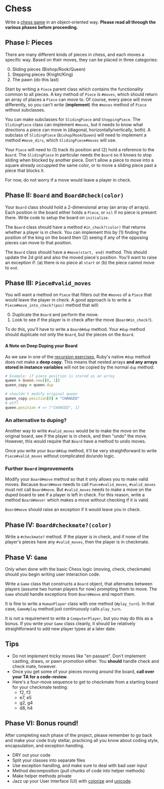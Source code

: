 # Chess

Write a [chess game][wiki-chess] in an object-oriented way. **Please
read all through the various phases before proceeding.**

## Phase I: Pieces

There are many different kinds of pieces in chess, and each moves a
specific way.  Based on their moves, they can be placed in three
categories:

0. Sliding pieces (Bishop/Rook/Queen)
0. Stepping pieces (Knight/King)
0. The pawn (do this last)

Start by writing a `Piece` parent class which contains the
functionality common to all pieces. A key method of `Piece` is
`#moves`, which should return an array of places a `Piece` can move
to. Of course, every piece will move differently, so you can't write
(**implement**) the `#moves` method of `Piece` without subclasses.

You can make subclasses for `SlidingPiece` and `SteppingPiece`. The
`SlidingPiece` class can implement `#moves`, but it needs to know what
directions a piece can move in (diagonal, horizontally/vertically,
both). A subclass of `SlidingPiece` (`Bishop`/`Rook`/`Queen`) will
need to implement a method `#move_dirs`, which `SlidingPiece#moves`
will use.

Your `Piece` will need to (1) track its position and (2) hold a
reference to the `Board`. The `SlidingPiece` in particular needs the
`Board` so it knows to stop sliding when blocked by another
piece. Don't allow a piece to move into a square already occuppied the
same color, or to move a sliding piece past a piece that blocks it.

For now, do not worry if a move would leave a player in check.

## Phase II: `Board` and `Board#check(color)`

Your `Board` class should hold a 2-dimensional array (an array of
arrays). Each position in the board either holds a `Piece`, or `nil`
if no piece is present there. Write code to setup the board on
`initialize`.

The `Board` class should have a method `#in_check?(color)` that
returns whether a player is in check. You can implement this by (1)
finding the position of the king on the board then (2) seeing if any
of the opposing pieces can move to that position.

The `Board` class should have a `#move(start, end)` method. This
should update the 2d grid and also the moved piece's position. You'll
want to raise an exception if: (a) there is no piece at `start` or (b)
the piece cannot move to `end`.

## Phase III: `Piece#valid_moves`

You will want a method on `Piece` that filters out the `#moves` of a
`Piece` that would leave the player in check. A good approach is to
write a `Piece#move_into_check?(pos)` method that will:

0. Duplicate the `Board` and perform the move.
0. Look to see if the player is in check after the move
   (`Board#in_check?`).

To do this, you'll have to write a `Board#dup` method. Your `#dup`
method should duplicate not only the `Board`, but the pieces on the
`Board`.

#### A Note on Deep Duping your Board

As we saw in one of the [recursion exercises][recursion-exercises],
Ruby's native `#dup` method does not make a **deep copy**.  This means
that nested arrays **and any arrays stored in instance variables**
will not be copied by the normal `dup` method:

```ruby
# Example: if piece position is stored as an array
queen = Queen.new([0, 1])
queen_copy = queen.dup

# shouldn't modify original queen
queen_copy.position[0] = "CHANGED"
# wtf?
queen.position # => ["CHANGED", 1]
```

### An alternative to duping?

Another way to write `#valid_moves` would be to make the move on the
original board, see if the player is in check, and then "undo" the
move. However, this would require that `Board` have a method to undo
moves.

Once you write your `Board#dup` method, it'll be very straightforward
to write `Piece#valid_moves` without complicated do/undo logic.

### Further `Board` improvements

Modify your `Board#move` method so that it only allows you to make
valid moves. Because `Board#move` needs to call `Piece#valid_moves`,
`#valid_moves` must not call `Board#move`. But `#valid_moves` needs to
make a move on the duped board to see if a player is left in
check. For this reason, write a method `Board#move!` which makes a
move without checking if it is valid.

`Board#move` should raise an exception if it would leave you in check.

## Phase IV: `Board#checkmate?(color)`

Write a `#checkmate?` method. If the player is in check, and if none
of the player's pieces have any `#valid_moves`, then the player is in
checkmate.

## Phase V: `Game`

Only when done with the basic Chess logic (moving, check, checkmate)
should you begin writing user interaction code.

Write a `Game` class that constructs a `Board` object, that alternates
between players (assume two human players for now) prompting them to
move. The `Game` should handle exceptions from `Board#move` and report
them.

It is fine to write a `HumanPlayer` class with one method
(`#play_turn`).  In that case, `Game#play` method just continuously
calls `play_turn`.

It is not a requirement to write a `ComputerPlayer`, but you may do
this as a bonus. If you write your `Game` class cleanly, it should be
relatively straightforward to add new player types at a later date.

## Tips

* Do not implement tricky moves like "en passant". Don't implement
  castling, draws, or pawn promotion either. You **should** handle
  check and check mate, however.
* Once you get some of your pieces moving around the board, **call
  over your TA for a code-review**.
* Here's a four-move sequence to get to checkmate from a starting
  board for your checkmate testing:
    * f2, f3
    * e7, e5
    * g2, g4
    * d8, h4

## Phase VI: Bonus round!

After completing each phase of the project, please remember to go back
and make your code truly stellar, practicing all you know about coding
style, encapsulation, and exception handling.

 * DRY out your code
 * Split your classes into separate files
 * Use exception handling, and make sure to deal with bad user input
 * Method decomposition (pull chunks of code into helper methods)
 * Make helper methods private
 * Jazz up your User Interface (UI) with [colorize][colorize-gem] and
   [unicode][wiki-chess-unicode].

[wiki-chess]: http://en.wikipedia.org/wiki/Chess
[recursion-exercises]: ../w1d4/recursion.md
[colorize-gem]: https://github.com/fazibear/colorize
[wiki-chess-unicode]: http://en.wikipedia.org/wiki/Chess_symbols_in_Unicode

